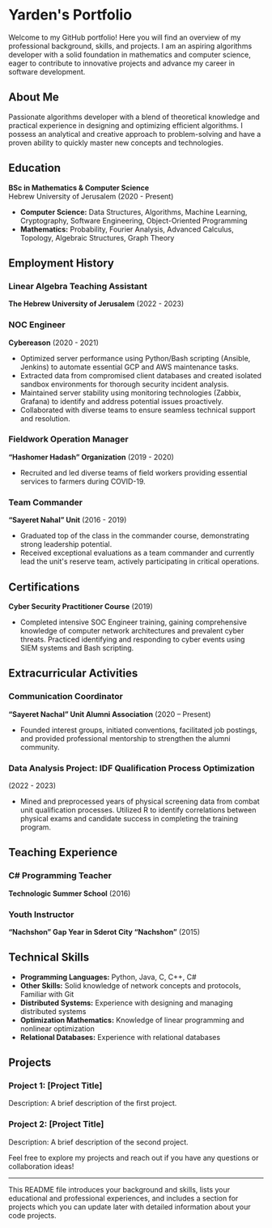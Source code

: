 
# Yarden's Portfolio

Welcome to my GitHub portfolio! Here you will find an overview of my professional background, skills, and projects. I am an aspiring algorithms developer with a solid foundation in mathematics and computer science, eager to contribute to innovative projects and advance my career in software development.

## About Me

Passionate algorithms developer with a blend of theoretical knowledge and practical experience in designing and optimizing efficient algorithms. I possess an analytical and creative approach to problem-solving and have a proven ability to quickly master new concepts and technologies.

## Education

**BSc in Mathematics & Computer Science**  
Hebrew University of Jerusalem (2020 - Present)
- **Computer Science:** Data Structures, Algorithms, Machine Learning, Cryptography, Software Engineering, Object-Oriented Programming
- **Mathematics:** Probability, Fourier Analysis, Advanced Calculus, Topology, Algebraic Structures, Graph Theory

## Employment History

### Linear Algebra Teaching Assistant
**The Hebrew University of Jerusalem** (2022 - 2023)

### NOC Engineer
**Cybereason** (2020 - 2021)
- Optimized server performance using Python/Bash scripting (Ansible, Jenkins) to automate essential GCP and AWS maintenance tasks.
- Extracted data from compromised client databases and created isolated sandbox environments for thorough security incident analysis.
- Maintained server stability using monitoring technologies (Zabbix, Grafana) to identify and address potential issues proactively.
- Collaborated with diverse teams to ensure seamless technical support and resolution.

### Fieldwork Operation Manager
**“Hashomer Hadash” Organization** (2019 - 2020)
- Recruited and led diverse teams of field workers providing essential services to farmers during COVID-19.

### Team Commander
**“Sayeret Nahal” Unit** (2016 - 2019)
- Graduated top of the class in the commander course, demonstrating strong leadership potential.
- Received exceptional evaluations as a team commander and currently lead the unit's reserve team, actively participating in critical operations.

## Certifications

**Cyber Security Practitioner Course** (2019)
- Completed intensive SOC Engineer training, gaining comprehensive knowledge of computer network architectures and prevalent cyber threats. Practiced identifying and responding to cyber events using SIEM systems and Bash scripting.

## Extracurricular Activities

### Communication Coordinator
**“Sayeret Nachal” Unit Alumni Association** (2020 – Present)
- Founded interest groups, initiated conventions, facilitated job postings, and provided professional mentorship to strengthen the alumni community.

### Data Analysis Project: IDF Qualification Process Optimization
(2022 - 2023)
- Mined and preprocessed years of physical screening data from combat unit qualification processes. Utilized R to identify correlations between physical exams and candidate success in completing the training program.

## Teaching Experience

### C# Programming Teacher
**Technologic Summer School** (2016)

### Youth Instructor
**“Nachshon” Gap Year in Sderot City “Nachshon”** (2015)

## Technical Skills

- **Programming Languages:** Python, Java, C, C++, C#
- **Other Skills:** Solid knowledge of network concepts and protocols, Familiar with Git
- **Distributed Systems:** Experience with designing and managing distributed systems
- **Optimization Mathematics:** Knowledge of linear programming and nonlinear optimization
- **Relational Databases:** Experience with relational databases

## Projects

### Project 1: [Project Title]
Description: A brief description of the first project.

### Project 2: [Project Title]
Description: A brief description of the second project.

Feel free to explore my projects and reach out if you have any questions or collaboration ideas!

---

This README file introduces your background and skills, lists your educational and professional experiences, and includes a section for projects which you can update later with detailed information about your code projects.
